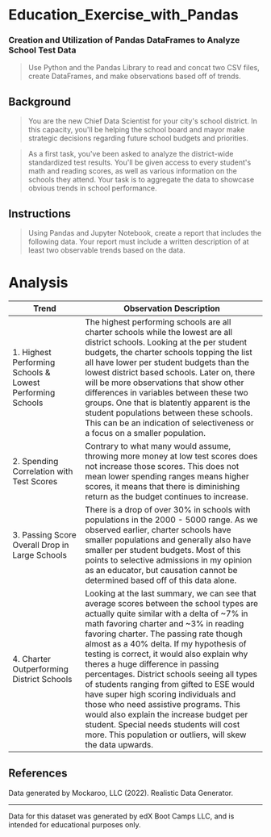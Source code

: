 # Education_Exercise_with_Pandas
###  Creation and Utilization of Pandas DataFrames to Analyze School Test Data

> Use Python and the Pandas Library to read and concat two CSV files, create DataFrames, and make observations based off of trends.

## Background
> You are the new Chief Data Scientist for your city's school district. In this capacity, you'll be helping the school board and mayor make strategic decisions regarding future school budgets and priorities.

> As a first task, you've been asked to analyze the district-wide standardized test results. You'll be given access to every student's math and reading scores, as well as various information on the schools they attend. Your task is to aggregate the data to showcase obvious trends in school performance.

## Instructions
> Using Pandas and Jupyter Notebook, create a report that includes the following data. Your report must include a written description of at least two observable trends based on the data.

# Analysis

|  Trend  |  Observation Description  |
|-------------|-------------|
|  1. Highest Performing Schools & Lowest Performing Schools  |  The highest performing schools are all charter schools while the lowest are all district schools. Looking at the per student budgets, the charter schools topping the list all have lower per student budgets than the lowest district based schools. Later on, there will be more observations that show other differences in variables between these two groups. One that is blatently apparent is the student populations between these schools. This can be an indication of selectiveness or a focus on a smaller population.  |
|  2. Spending Correlation with Test Scores  |  Contrary to what many would assume, throwing more money at low test scores does not increase those scores. This does not mean lower spending ranges means higher scores, it means that there is diminishing return as the budget continues to increase. |
|  3. Passing Score Overall Drop in Large Schools  |  There is a drop of over 30% in schools with populations in the 2000 - 5000 range. As we observed earlier, charter schools have smaller populations and generally also have smaller per student budgets. Most of this points to selective admissions in my opinion as an educator, but causation cannot be determined based off of this data alone.  |
|  4. Charter Outperforming District Schools  |  Looking at the last summary, we can see that average scores between the school types are actually quite similar with a delta of ~7% in math favoring charter and ~3% in reading favoring charter. The passing rate though almost as a 40% delta. If my hypothesis of testing is correct, it would also explain why theres a huge difference in passing percentages. District schools seeing all types of students ranging from gifted to ESE would have super high scoring individuals and those who need assistive programs. This would also explain the increase budget per student. Special needs students will cost more. This population or outliers, will skew the data upwards.  |

## References
Data generated by Mockaroo, LLC (2022). Realistic Data Generator. 
- - - 
Data for this dataset was generated by edX Boot Camps LLC, and is intended for educational purposes only.